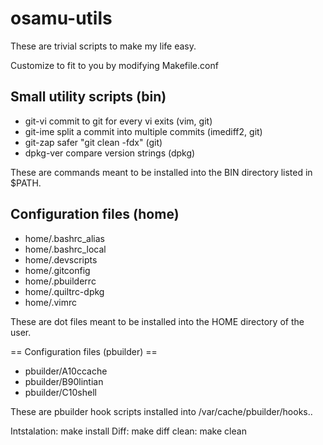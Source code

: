 [//]: # ( vim:se tw=78 ai si sts=4 et: )
# osamu-utils

These are trivial scripts to make my life easy.

Customize to fit to you by modifying Makefile.conf

## Small utility scripts (bin)

*   git-vi      commit to git for every vi exits     (vim, git)
*   git-ime     split a commit into multiple commits (imediff2, git)
*   git-zap     safer "git clean -fdx"               (git)
*   dpkg-ver    compare version strings              (dpkg)

These are commands meant to be installed into the BIN directory listed in
$PATH.

## Configuration files (home)

*   home/.bashrc_alias
*   home/.bashrc_local
*   home/.devscripts
*   home/.gitconfig
*   home/.pbuilderrc
*   home/.quiltrc-dpkg
*   home/.vimrc

These are dot files meant to be installed into the HOME directory of the user. 

== Configuration files (pbuilder) ==

*   pbuilder/A10ccache
*   pbuilder/B90lintian
*   pbuilder/C10shell

These are pbuilder hook scripts installed into /var/cache/pbuilder/hooks..

Intstalation: make install
Diff:         make diff
clean:        make clean


